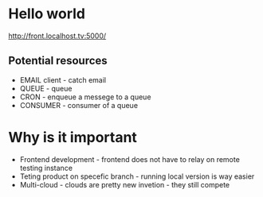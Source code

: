 # Hello world

http://front.localhost.tv:5000/

## Potential resources

- EMAIL client - catch email
- QUEUE - queue
- CRON - enqueue a messege to a queue
- CONSUMER - consumer of a queue

# Why is it important

- Frontend development - frontend does not have to relay on remote testing instance
- Teting product on specefic branch - running local version is way easier
- Multi-cloud - clouds are pretty new invetion - they still compete
